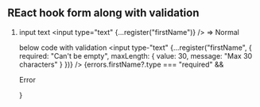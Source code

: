 ## REact hook form along with validation

1. input text
     <input type="text" {...register("firstName")} /> => Normal

    below code with validation
     <input type-"text" {...register("firstName", {
        required: "Can't be empty",
        maxLength: { value: 30, message: "Max 30 characters" }
     })} />
     {errors.firstName?.type === "required" && <p>Error</p>}
